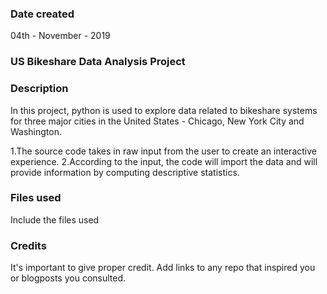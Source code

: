 ### Date created
04th - November - 2019

### US Bikeshare Data Analysis Project

### Description
In this project, python is used to explore data related to bikeshare systems for three major cities in the United States - Chicago, New York City and Washington.
  
  1.The source code takes in raw input from the user to create an interactive experience.
  2.According to the input, the code will import the data and will provide information by computing descriptive statistics.

### Files used
Include the files used

### Credits
It's important to give proper credit. Add links to any repo that inspired you or blogposts you consulted.

